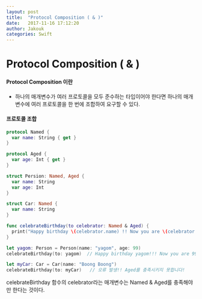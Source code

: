 ```yaml
---
layout: post
title:  "Protocol Composition ( & )"
date:   2017-11-16 17:12:20
author: Jakouk
categories: Swift
---
```


# Protocol Composition ( & )

#### Protocol Composition 이란
* 하나의 매개변수가 여러 프로토콜을 모두 준수하는 타입이어야 한다면 하나의 매개변수에 여러 프로토콜을 한 번에 조합하여 요구할 수 있다.

#### 프로토콜 조합
```swift
protocol Named {
  var name: String { get }
}

protocol Aged {
  var age: Int { get }
}

struct Persion: Named, Aged {
  var name: String
  var age: Int
}

struct Car: Named {
  var name: String
}

func celebrateBirthday(to celebrator: Named & Aged) {
  print("Happy birthday \(celebrator.name) !! Now you are \(celebrator.age)")
}

let yagom: Person = Person(name: "yagom", age: 99)
celebrateBirthday(to: yagom)  // Happy birthday yagom!!! Now you are 99

let myCar: Car = Car(name: "Boong Boong")
celebrateBirthday(to: myCar)   // 오류 발생!! Aged를 충족시키지 못합니다!

```

celebrateBirthday 함수의 celebrator라는 매개변수는 Named & Aged를 충족해야만 한다는 것이다.

